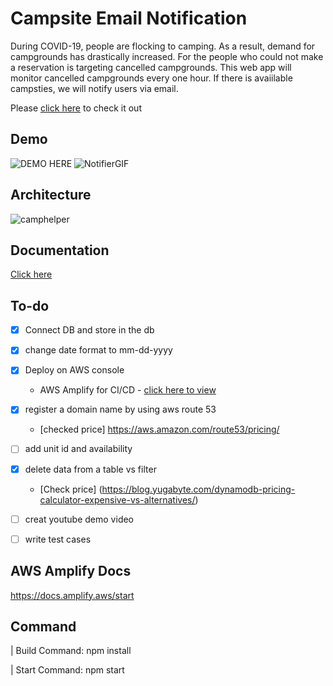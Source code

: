 # Campsite Email Notification

During COVID-19, people are flocking to camping. As a result, demand for campgrounds has drastically increased.
For the people who could not make a reservation is targeting cancelled campgrounds.
This web app will monitor cancelled campgrounds every one hour.
If there is avaiilable campsties, we will notify users via email.

Please [click here](https://dev.d2tq286k5x0hys.amplifyapp.com) to check it out

## Demo

![DEMO HERE](https://user-images.githubusercontent.com/33018110/117484550-10c19800-af1c-11eb-9b04-74e5bee995e8.gif)
![NotifierGIF](https://user-images.githubusercontent.com/33018110/117557121-a8aaa900-b024-11eb-8523-c47384ab9b9a.gif)

## Architecture

![camphelper](https://user-images.githubusercontent.com/33018110/117222804-32f2d300-adc1-11eb-9bf8-b2b1e9be6663.png)

## Documentation

[Click here](https://docs.google.com/document/d/105SbCvqUYzTrdNdpZKLiySffJ7y9nqiKY2cH6nJGhZM/edit?usp=sharing)

## To-do

- [x] Connect DB and store in the db

- [x] change date format to mm-dd-yyyy

- [x] Deploy on AWS console

  - AWS Amplify for CI/CD - [click here to view](https://main.d1x6fronyrj8ey.amplifyapp.com/)

- [x] register a domain name by using aws route 53

  - [checked price] https://aws.amazon.com/route53/pricing/

- [ ] add unit id and availability

- [x] delete data from a table vs filter

  - [Check price] (https://blog.yugabyte.com/dynamodb-pricing-calculator-expensive-vs-alternatives/)

- [ ] creat youtube demo video
- [ ] write test cases

## AWS Amplify Docs

https://docs.amplify.aws/start

## Command

| Build Command: npm install

| Start Command: npm start

